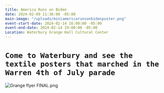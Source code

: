 ```yaml
---
title: America Runs on Biden
date: 2024-02-09 11:36:00 -05:00
main-image: "/uploads/miniamericarunsonbidenposter.png"
event-start-date: 2024-02-14 16:00:00 -05:00
event-end-date: 2024-02-14 19:00:00 -05:00
Location: Waterbury Grange Hall Cultural Center
---
```


# `Come to Waterbury and see the textile posters that marched in the Warren 4th of July parade`

![Grange flyer FINAL.png](/uploads/Grange%20flyer%20FINAL.png)